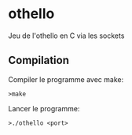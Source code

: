 # othello
Jeu de l'othello en C via les sockets

## Compilation

Compiler le programme avec make:

`>make`

Lancer le programme:

`>./othello <port>`

